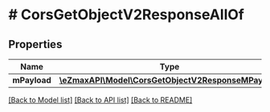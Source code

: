 # # CorsGetObjectV2ResponseAllOf

## Properties

Name | Type | Description | Notes
------------ | ------------- | ------------- | -------------
**mPayload** | [**\eZmaxAPI\Model\CorsGetObjectV2ResponseMPayload**](CorsGetObjectV2ResponseMPayload.md) |  |

[[Back to Model list]](../../README.md#models) [[Back to API list]](../../README.md#endpoints) [[Back to README]](../../README.md)
